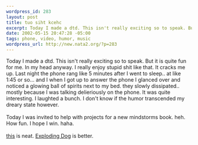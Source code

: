 ```yaml
--- 
wordpress_id: 283
layout: post
title: tuo siht kcehc
excerpt: Today I made a dtd. This isn't really exciting so to speak. But it is quite fun for me. In my head anyway. I really enjoy stupid shit like that. It cracks me up. Last night the phone rang like 5 minutes after I went to sleep.. at like 1:45 or so... and I when I got up to answer the phone I glanced over and noticed a glowing ball of spirits next to my bed. they slowly dissipated.. mostly because ...
date: 2002-05-15 20:47:28 -05:00
tags: phone, video, humor, music
wordpress_url: http://new.nata2.org/?p=283
---
```

Today I made a dtd. This isn't really exciting so to speak. But it is quite fun for me. In my head anyway. I really enjoy stupid shit like that. It cracks me up. Last night the phone rang like 5 minutes after I went to sleep.. at like 1:45 or so... and I when I got up to answer the phone I glanced over and noticed a glowing ball of spirits next to my bed. they slowly dissipated.. mostly because I was talking delieriously on the phone. It was quite interesting. I laughted a bunch. I don't know if the humor transcended my dreary state however. <br/><br/>Today I was invited to help with projects for a new mindstorms book. heh. How fun. I hope I win. haha.
<br/><br/>
<a href=" http://www.boardsmag.com/screeningroom/musicvideos/220/">this</a> is neat. <a href="http://www.explodingdog.com">Exploding Dog</a> is better.
